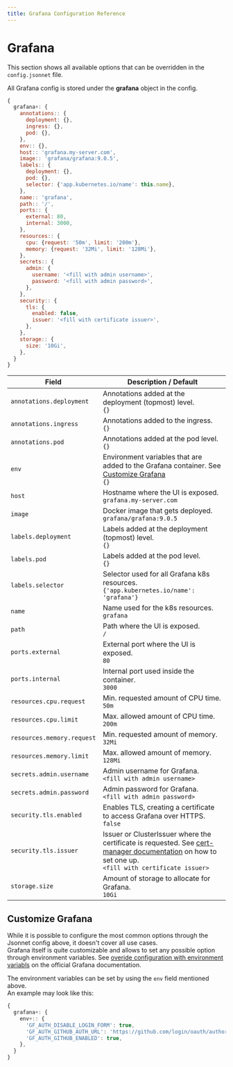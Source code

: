```yaml
---
title: Grafana Configuration Reference
---
```


# Grafana

This section shows all available options that can be overridden in the `config.jsonnet` file.

All Grafana config is stored under the **grafana** object in the config.

```js
{
  grafana+: {
    annotations:: {
      deployment: {},
      ingress: {},
      pod: {},
    },
    env:: {},
    host:: 'grafana.my-server.com',
    image:: 'grafana/grafana:9.0.5',
    labels:: {
      deployment: {},
      pod: {},
      selector: {'app.kubernetes.io/name': this.name},
    },
    name:: 'grafana',
    path:: '/',
    ports:: {
      external: 80,
      internal: 3000,
    },
    resources:: {
      cpu: {request: '50m', limit: '200m'},
      memory: {request: '32Mi', limit: '128Mi'},
    },
    secrets:: {
      admin: {
        username: '<fill with admin username>',
        password: '<fill with admin password>',
      },
    },
    security:: {
      tls: {
        enabled: false,
        issuer: '<fill with certificate issuer>',
      },
    },
    storage:: {
      size: '10Gi',
    },
  }
}
```

| Field | Description / Default |
| --- | --- |
| `annotations.deployment` | Annotations added at the deployment (topmost) level. <br> `{}` |
| `annotations.ingress` | Annotations added to the ingress. <br> `{}` |
| `annotations.pod` | Annotations added at the pod level. <br> `{}` |
| `env` | Environment variables that are added to the Grafana container. See [Customize Grafana](#customize-grafana) <br> `{}` |
| `host` | Hostname where the UI is exposed. <br> `grafana.my-server.com` |
| `image` | Docker image that gets deployed. <br> `grafana/grafana:9.0.5` |
| `labels.deployment` | Labels added at the deployment (topmost) level. <br> `{}` |
| `labels.pod` | Labels added at the pod level. <br> `{}` |
| `labels.selector` | Selector used for all Grafana k8s resources. <br> `{'app.kubernetes.io/name': 'grafana'}` |
| `name` | Name used for the k8s resources. <br> `grafana` |
| `path` | Path where the UI is exposed. <br> `/` |
| `ports.external` | External port where the UI is exposed. <br> `80` |
| `ports.internal` | Internal port used inside the container. <br> `3000` |
| `resources.cpu.request` | Min. requested amount of CPU time. <br> `50m` |
| `resources.cpu.limit` | Max. allowed amount of CPU time. <br> `200m` |
| `resources.memory.request` | Min. requested amount of memory. <br> `32Mi` |
| `resources.memory.limit` | Max. allowed amount of memory. <br> `128Mi` |
| `secrets.admin.username` | Admin username for Grafana. <br> `<fill with admin username>` |
| `secrets.admin.password` | Admin password for Grafana. <br> `<fill with admin password>` |
| `security.tls.enabled` | Enables TLS, creating a certificate to access Grafana over HTTPS. <br> `false` |
| `security.tls.issuer` | Issuer or ClusterIssuer where the certificate is requested. See [cert-manager documentation](https://cert-manager.io/docs/concepts/issuer/) on how to set one up.  <br> `<fill with certificate issuer>` |
| `storage.size` | Amount of storage to allocate for Grafana. <br> `10Gi` |

## Customize Grafana

While it is possible to configure the most common options through the Jsonnet config above,
it doesn't cover all use cases. \
Grafana itself is quite customizable and allows to set any possible option through environment variables.
See [overide configuration with environment variabls](https://grafana.com/docs/grafana/latest/setup-grafana/configure-grafana/#override-configuration-with-environment-variables) on the official Grafana documentation.

The environment variables can be set by using the `env` field mentioned above. \
An example may look like this:

```js
{
  grafana+: {
    env+:: {
      'GF_AUTH_DISABLE_LOGIN_FORM': true,
      'GF_AUTH_GITHUB_AUTH_URL': 'https://github.com/login/oauth/authorize',
      'GF_AUTH_GITHUB_ENABLED': true,
    },
  }
}
```
